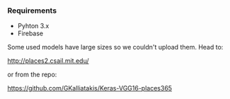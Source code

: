 ### Requirements

* Pyhton 3.x
* Firebase

Some used models have large sizes so we couldn't upload them.
Head to:

http://places2.csail.mit.edu/

or from the repo:

https://github.com/GKalliatakis/Keras-VGG16-places365
